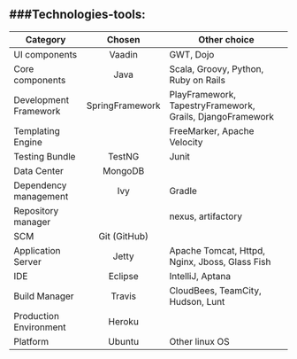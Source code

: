 ###Technologies-tools:
---
Category | Chosen | Other choice
---|:---:|---
UI components | Vaadin | GWT, Dojo
Core components | Java | Scala, Groovy, Python, Ruby on Rails
Development Framework | SpringFramework | PlayFramework, TapestryFramework, Grails, DjangoFramework
Templating Engine | | FreeMarker, Apache Velocity
Testing Bundle | TestNG | Junit 
Data Center | MongoDB | 
Dependency management | Ivy | Gradle
Repository manager | | nexus, artifactory
SCM | Git (GitHub) | 
Application Server | Jetty | Apache Tomcat, Httpd, Nginx, Jboss, Glass Fish
IDE | Eclipse | IntelliJ, Aptana
Build Manager | Travis | CloudBees, TeamCity, Hudson, Lunt
Production Environment | Heroku |
Platform | Ubuntu | Other linux OS
